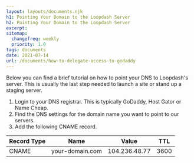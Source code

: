 ```yaml
---
layout: layouts/documents.njk
h1: Pointing Your Domain to the Loopdash Server
h2: Pointing Your Domain to the Loopdash Server
excerpt: 
sitemap:
  changefreq: weekly
  priority: 1.0
tags: documents
date: 2021-07-14
url: /documents/how-to-delegate-access-to-godaddy
---
```


<p class="mb-5"><span class="dropcap">B</span>elow you can find a brief tutorial on how to point your DNS to Loopdash's server. This is usually the last step needed to launch a site or stand up a staging server.</p>

<ol class="list-decimal list-inside mb-6">
  <li>Login to your DNS registrar. This is typically GoDaddy, Host Gator or Name Cheap.</li>
  <li>Find the DNS settings for the domain name you want to point to our servers.</li>
  <li>Add the following CNAME record.</li>
</ol>

<div class="rounded-xl overflow-hidden bg-blue-50 p-5 text-base">
  <table class="table-auto">
    <thead class="blue-600">
      <tr>
        <th class="w-1/2 px-4 py-2 text-blue-600">Record Type</th>
        <th class="w-1/2 px-4 py-2 text-blue-600">Name</th>
        <th class="w-1/2 px-4 py-2 text-blue-600">Value</th>
        <th class="w-1/2 px-4 py-2 text-blue-600">TTL</th>
      </tr>
    </thead>
    <tbody>
      <tr>
        <td class="border border-blue-500 px-4 py-2 text-blue-600 font-normal">CNAME</td>
        <td class="border border-blue-500 px-4 py-2 text-blue-600 font-normal italic">your-domain.com</td>
        <td class="border border-blue-500 px-4 py-2 text-blue-600 font-normal font-mono">104.236.48.77</td>
        <td class="border border-blue-500 px-4 py-2 text-blue-600 font-normal">3600</td>
      </tr>
    </tbody>
  </table>
</div>